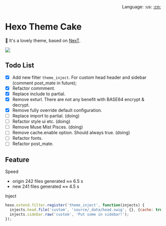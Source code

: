 <div align="right">Language: :us:
<a title="Chinese" href="docs/zh-CN/README.md">:cn:</a></div>

# Hexo Theme Cake

:fish_cake: It's a lovely theme, based on [NexT](https://github.com/theme-next/hexo-theme-next).

<img src="https://img.shields.io/badge/hexo-%3E%3D%203.5.0-blue.svg">

## Todo List
- [x] Add new filter `theme_inject`. For custom head header and sidebar (comment post_mate in future);
- [x] Refactor commment.
- [x] Replace include to partial.
- [x] Remove exturl. There are not any benefit with BASE64 encrypt & decrypt.
- [x] Remove fully override default configuration.
- [ ] Replace import to partial. (doing)
- [ ] Refactor style ui etc. (doing)
- [ ] Remove Muse Mist Pisces. (doing)
- [ ] Remove cache.enable option. Should always true. (doing)
- [ ] Refactor fonts.
- [ ] Refactor post_mate.

## Feature

Speed
- origin 242 files generated ≈≈ 6.5 s
- new    241 files generated ≈≈ 4.5 s

Inject
```js
hexo.extend.filter.register('theme_inject', function(injects) {
  injects.head.file('custom', 'source/_data/head.swig', {}, {cache: true});
  injects.sidebar.raw('custom', 'Put some in sidebar!');
});
```
